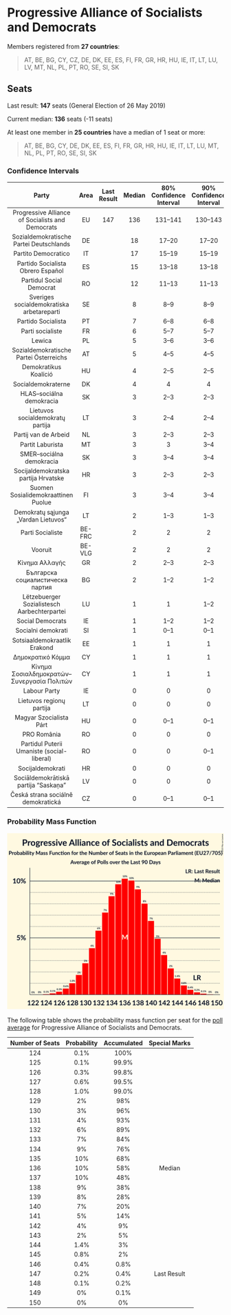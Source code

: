 # Progressive Alliance of Socialists and Democrats

Members registered from **27 countries**:

> AT, BE, BG, CY, CZ, DE, DK, EE, ES, FI, FR, GR, HR, HU, IE, IT, LT, LU, LV, MT, NL, PL, PT, RO, SE, SI, SK

## Seats

Last result: **147** seats (General Election of 26 May 2019)

Current median: **136** seats (-11 seats)

At least one member in **25 countries** have a median of 1 seat or more:

> AT, BE, BG, CY, DE, DK, EE, ES, FI, FR, GR, HR, HU, IE, IT, LT, LU, MT, NL, PL, PT, RO, SE, SI, SK

### Confidence Intervals

| Party | Area | Last Result | Median | 80% Confidence Interval | 90% Confidence Interval | 95% Confidence Interval | 99% Confidence Interval |
|:-----:|:----:|:-----------:|:------:|:-----------------------:|:-----------------------:|:-----------------------:|:-----------------------:|
| Progressive Alliance of Socialists and Democrats | EU | 147 | 136 | 131–141 | 130–143 | 129–144 | 127–146 |
| Sozialdemokratische Partei Deutschlands | DE | | 18 | 17–20 | 17–20 | 16–21 | 15–22 |
| Partito Democratico | IT | | 17 | 15–19 | 15–19 | 14–20 | 13–21 |
| Partido Socialista Obrero Español | ES | | 15 | 13–18 | 13–18 | 12–18 | 11–19 |
| Partidul Social Democrat | RO | | 12 | 11–13 | 11–13 | 11–14 | 11–14 |
| Sveriges socialdemokratiska arbetareparti | SE | | 8 | 8–9 | 8–9 | 8–9 | 7–9 |
| Partido Socialista | PT | | 7 | 6–8 | 6–8 | 6–8 | 5–8 |
| Parti socialiste | FR | | 6 | 5–7 | 5–7 | 5–7 | 4–8 |
| Lewica | PL | | 5 | 3–6 | 3–6 | 3–6 | 3–6 |
| Sozialdemokratische Partei Österreichs | AT | | 5 | 4–5 | 4–5 | 4–5 | 4–6 |
| Demokratikus Koalíció | HU | | 4 | 2–5 | 2–5 | 2–5 | 2–5 |
| Socialdemokraterne | DK | | 4 | 4 | 4 | 3–5 | 3–5 |
| HLAS–sociálna demokracia | SK | | 3 | 2–3 | 2–3 | 2–3 | 2–4 |
| Lietuvos socialdemokratų partija | LT | | 3 | 2–4 | 2–4 | 2–4 | 2–4 |
| Partij van de Arbeid | NL | | 3 | 2–3 | 2–3 | 2–3 | 2–3 |
| Partit Laburista | MT | | 3 | 3 | 3–4 | 3–4 | 3–4 |
| SMER–sociálna demokracia | SK | | 3 | 3–4 | 3–4 | 3–5 | 2–5 |
| Socijaldemokratska partija Hrvatske | HR | | 3 | 2–3 | 2–3 | 2–3 | 2–3 |
| Suomen Sosialidemokraattinen Puolue | FI | | 3 | 3–4 | 3–4 | 3–4 | 3–4 |
| Demokratų sąjunga „Vardan Lietuvos“ | LT | | 2 | 1–3 | 1–3 | 1–3 | 1–3 |
| Parti Socialiste | BE-FRC | | 2 | 2 | 2 | 2 | 2–3 |
| Vooruit | BE-VLG | | 2 | 2 | 2 | 2 | 1–2 |
| Κίνημα Αλλαγής | GR | | 2 | 2–3 | 2–3 | 2–3 | 2–3 |
| Българска социалистическа партия | BG | | 2 | 1–2 | 1–2 | 1–2 | 1–2 |
| Lëtzebuerger Sozialistesch Aarbechterpartei | LU | | 1 | 1 | 1–2 | 1–2 | 1–2 |
| Social Democrats | IE | | 1 | 1–2 | 1–2 | 1–2 | 1–2 |
| Socialni demokrati | SI | | 1 | 0–1 | 0–1 | 0–1 | 0–1 |
| Sotsiaaldemokraatlik Erakond | EE | | 1 | 1 | 1 | 1 | 1–2 |
| Δημοκρατικό Κόμμα | CY | | 1 | 1 | 1 | 1 | 1 |
| Κίνημα Σοσιαλδημοκρατών–Συνεργασία Πολιτών | CY | | 1 | 1 | 1 | 1 | 1 |
| Labour Party | IE | | 0 | 0 | 0 | 0 | 0 |
| Lietuvos regionų partija | LT | | 0 | 0 | 0 | 0 | 0 |
| Magyar Szocialista Párt | HU | | 0 | 0–1 | 0–1 | 0–1 | 0–1 |
| PRO România | RO | | 0 | 0 | 0 | 0 | 0 |
| Partidul Puterii Umaniste (social-liberal) | RO | | 0 | 0 | 0–1 | 0–2 | 0–2 |
| Socijaldemokrati | HR | | 0 | 0 | 0 | 0 | 0 |
| Sociāldemokrātiskā partija “Saskaņa” | LV | | 0 | 0 | 0 | 0 | 0 |
| Česká strana sociálně demokratická | CZ | | 0 | 0–1 | 0–1 | 0–1 | 0–1 |

### Probability Mass Function

![Graph with seats probability mass function not yet produced](average-2023-04-30-seats-pmf-progressiveallianceofsocialistsanddemocrats.png "Seats Probability Mass Function")

The following table shows the probability mass function per seat for the [poll average](average-2023-04-30.html) for Progressive Alliance of Socialists and Democrats.

| Number of Seats | Probability | Accumulated | Special Marks |
|:---------------:|:-----------:|:-----------:|:-------------:|
| 124 | 0.1% | 100% |  |
| 125 | 0.1% | 99.9% |  |
| 126 | 0.3% | 99.8% |  |
| 127 | 0.6% | 99.5% |  |
| 128 | 1.0% | 99.0% |  |
| 129 | 2% | 98% |  |
| 130 | 3% | 96% |  |
| 131 | 4% | 93% |  |
| 132 | 6% | 89% |  |
| 133 | 7% | 84% |  |
| 134 | 9% | 76% |  |
| 135 | 10% | 68% |  |
| 136 | 10% | 58% | Median |
| 137 | 10% | 48% |  |
| 138 | 9% | 38% |  |
| 139 | 8% | 28% |  |
| 140 | 7% | 20% |  |
| 141 | 5% | 14% |  |
| 142 | 4% | 9% |  |
| 143 | 2% | 5% |  |
| 144 | 1.4% | 3% |  |
| 145 | 0.8% | 2% |  |
| 146 | 0.4% | 0.8% |  |
| 147 | 0.2% | 0.4% | Last Result |
| 148 | 0.1% | 0.2% |  |
| 149 | 0% | 0.1% |  |
| 150 | 0% | 0% |  |


